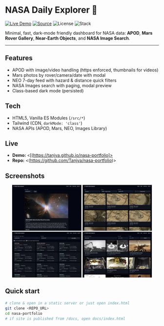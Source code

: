 # NASA Daily Explorer 🚀

[![Live Demo](https://img.shields.io/badge/Live-Demo-informational)](https://tanjya.github.io/nasa-portfolio)
[![Source](https://img.shields.io/badge/GitHub-Repo-black)](https://github.com/Tanjya/nasa-portfolio)
![License](https://img.shields.io/badge/License-MIT-green)
![Stack](https://img.shields.io/badge/Stack-Vanilla%20JS%20·%20Tailwind-blue)

Minimal, fast, dark-mode friendly dashboard for NASA data:
**APOD**, **Mars Rover Gallery**, **Near-Earth Objects**, and **NASA Image Search**.

---

## Features
- APOD with image/video handling (https enforced, thumbnails for videos)
- Mars photos by rover/camera/date with modal
- NEO 7-day feed with hazard & distance quick filters
- NASA Images search with paging, modal preview
- Class-based dark mode (persisted)

## Tech
- HTML5, Vanilla ES Modules (`/src/*`)
- Tailwind (CDN, `darkMode: 'class'`)
- NASA APIs (APOD, Mars, NEO, Images Library)

## Live
- **Demo:** <[(https://tanjya.github.io/nasa-portfolio]>  
- **Repo:** <(https://github.com/Tanjya/nasa-portfolio)>

## Screenshots
<div align="center">
  <img src="assets/apod.png" alt="APOD" width="45%"/>
  <img src="assets/mars.png" alt="Mars Rover Gallery" width="45%"/><br/>
  <img src="assets/asteroids.png" alt="Near-Earth Objects" width="45%"/>
  <img src="assets/search.png" alt="NASA Image Search" width="45%"/>
</div>

## Quick start
```bash
# clone & open in a static server or just open index.html
git clone <REPO_URL>
cd nasa-portfolio
# if site is published from /docs, open docs/index.html

